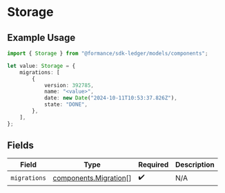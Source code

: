 # Storage

## Example Usage

```typescript
import { Storage } from "@formance/sdk-ledger/models/components";

let value: Storage = {
    migrations: [
        {
            version: 392785,
            name: "<value>",
            date: new Date("2024-10-11T10:53:37.826Z"),
            state: "DONE",
        },
    ],
};
```

## Fields

| Field                                                          | Type                                                           | Required                                                       | Description                                                    |
| -------------------------------------------------------------- | -------------------------------------------------------------- | -------------------------------------------------------------- | -------------------------------------------------------------- |
| `migrations`                                                   | [components.Migration](../../models/components/migration.md)[] | :heavy_check_mark:                                             | N/A                                                            |